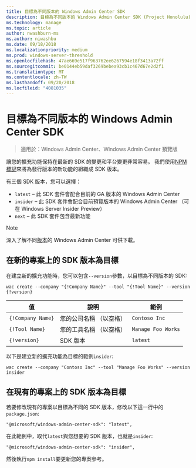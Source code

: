 ```yaml
---
title: 目標為不同版本的 Windows Admin Center SDK
description: 目標為不同版本的 Windows Admin Center SDK (Project Honolulu)
ms.technology: manage
ms.topic: article
author: nwashburn-ms
ms.author: niwashbu
ms.date: 09/18/2018
ms.localizationpriority: medium
ms.prod: windows-server-threshold
ms.openlocfilehash: 47ae669e517f963762ee6267594e18f3413a72ff
ms.sourcegitcommit: be0144eb59daf3269bebea93cb1c467d67e2d2f1
ms.translationtype: MT
ms.contentlocale: zh-TW
ms.lasthandoff: 09/20/2018
ms.locfileid: "4081035"
---
```

# 目標為不同版本的 Windows Admin Center SDK

>適用於：Windows Admin Center、Windows Admin Center 預覽版

讓您的擴充功能保持在最新的 SDK 的變更和平台變更非常容易。  我們使用[NPM 標記](https://www.npmjs.com/package/@microsoft/windows-admin-center-sdk)來將為發行版本的新功能的組織成 SDK 版本。

有三個 SDK 版本，您可以選擇：

* ```latest``` – 此 SDK 套件會配合目前的 GA 版本的 Windows Admin Center
* ```insider``` – 此 SDK 套件會配合目前預覽版本的 Windows Admin Center （可在 Windows Server Insider Preview）
* ```next``` – 此 SDK 套件包含最新功能

> [!NOTE]
> 深入了解不同[版本](https://aka.ms/WACDownloadPage)的 Windows Admin Center 可供下載。

## 在新的專案上的 SDK 版本為目標

在建立新的擴充功能時，您可以包含```--version```參數，以目標為不同版本的 SDK:

```
wac create --company "{!Company Name}" --tool "{!Tool Name}" --version {!version}
```

| 值 | 說明 | 範例 |
| ----- | ----------- | ------- |
| ```{!Company Name}``` | 您的公司名稱 （以空格） | ```Contoso Inc``` |
| ```{!Tool Name}``` | 您的工具名稱 （以空格） | ```Manage Foo Works``` |
| ```{!version}``` | SDK 版本 | ```latest``` |

以下是建立新的擴充功能為目標的範例```insider```:

```
wac create --company "Contoso Inc" --tool "Manage Foo Works" --version insider
```

## 在現有的專案上的 SDK 版本為目標

若要修改現有的專案以目標為不同的 SDK 版本，修改以下這一行中的```package.json```:

```
"@microsoft/windows-admin-center-sdk": "latest",
```
在此範例中，取代```latest```與您想要的 SDK 版本，也就是```insider```:

```
"@microsoft/windows-admin-center-sdk": "insider",
```

然後執行```npm install```要更新您的專案參考。